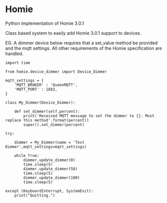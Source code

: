 # Homie

Python implementation of Homie 3.0.1

Class based system to easily add Homie 3.0.1 support to devices.

EG. A dimmer device below requires that a set_value method be provided and the mqtt settings. All other requirements of the Homie specification are handled.

~~~~
import time

from homie.device_dimmer import Device_Dimmer

mqtt_settings = {
    'MQTT_BROKER' : 'QueenMQTT',
    'MQTT_PORT' : 1883,
}

class My_Dimmer(Device_Dimmer):

    def set_dimmer(self,percent):
        print('Received MQTT message to set the dimmer to {}. Must replace this method'.format(percent))
        super().set_dimmer(percent)        

try:

    dimmer = My_Dimmer(name = 'Test Dimmer',mqtt_settings=mqtt_settings)
    
    while True:
        dimmer.update_dimmer(0)
        time.sleep(5)
        dimmer.update_dimmer(50)
        time.sleep(5)
        dimmer.update_dimmer(100)
        time.sleep(5)

except (KeyboardInterrupt, SystemExit):
    print("Quitting.")      


~~~~